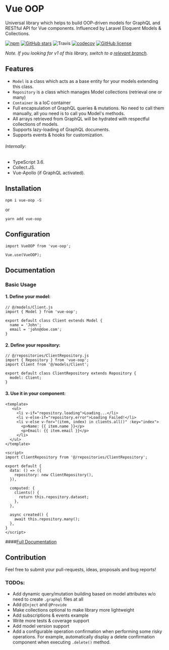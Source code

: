 # Vue OOP

Universal library which helps to build OOP-driven models for GraphQL and RESTful API for Vue components.
Influenced by Laravel Eloquent Models & Collections.

[![npm](https://img.shields.io/npm/v/vue-oop.svg)](https://www.npmjs.com/package/vue-oop) [![GitHub stars](https://img.shields.io/github/stars/matrunchyk/vue-oop.svg)](https://github.com/matrunchyk/vue-oop/stargazers)
![Travis](https://api.travis-ci.org/matrunchyk/vue-oop.svg?branch=master) [![codecov](https://codecov.io/gh/matrunchyk/vue-oop/branch/master/graph/badge.svg)](https://codecov.io/gh/matrunchyk/vue-oop) [![GitHub license](https://img.shields.io/github/license/matrunchyk/vue-oop.svg)](https://github.com/matrunchyk/vue-oop/blob/master/LICENSE) 

_Note. If you looking for v1 of this library, switch to a [relevant branch](https://github.com/digitalideastudio/vue-graphql-models/tree/v1)._ 


## Features

* `Model` is a class which acts as a base entity for your models extending this class.
* `Repository` is a class which manages Model collections (retrieval one or many)
* `Container` is a IoC container
* Full encapsulation of GraphQL queries & mutations. No need to call them manually, all you need is to call you Model's methods.
* All arrays retrieved from GraphQL will be hydrated with respectful collections of models.
* Supports lazy-loading of GraphQL documents.
* Supports events & hooks for customization.

###### Internally:  
* TypeScript 3.6.
* Collect.JS.
* Vue-Apollo (if GraphQL activated).

## Installation

`npm i vue-oop -S`

or

`yarn add vue-oop`

## Configuration

```
import VueOOP from 'vue-oop';

Vue.use(VueOOP);
```

## Documentation

### Basic Usage
#### 1. Define your model:

```
// @/models/Client.js
import { Model } from 'vue-oop';

export default class Client extends Model {
  name = 'John';
  email = 'john@doe.com';
}
```

#### 2. Define your repository:
```
// @/repositories/ClientRepository.js
import { Repository } from 'vue-oop';
import Client from '@/models/Client';

export default class ClientRepository extends Repository {
  model: Client;
}
```

#### 3. Use it in your component:

```
<template>
   <ul>
     <li v-if="repository.loading">Loading...</li>
     <li v-else-if="repository.error">Loading Failed!</li>
     <li v-else v-for="(item, index) in clients.all()" :key="index">
       <p>Name: {{ item.name }}</p>
       <p>Email: {{ item.email }}</p>
     </li>
  </ul>
</template>

<script>
import ClientRepository from '@/repositories/ClientRepository';

export default {
  data: () => ({
    repository: new ClientRepository(),
  }),

  computed: {
    clients() {
      return this.repository.dataset;
    },
  },

  async created() {
    await this.repository.many();
  },
}
</script>
```

####[Full Documentation](https://matrunchyk.github.io/vue-oop/#/)

## Contribution

Feel free to submit your pull-requests, ideas, proposals and bug reports!
 
### TODOs:
- Add dynamic query/mutation building based on model attributes w/o need to create `.graphql` files at all
- Add `@Inject` and `@Provide`
- Make collections optional to make library more lightweight 
- Add subscriptions & events example
- Write more tests & coverage support
- Add model version support
- Add a configurable operation confirmation when performing some risky operations. For example, automatically display a delete confirmation component when executing `.delete()` method.
